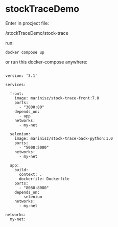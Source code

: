 # stockTraceDemo

Enter in procject file:

/stockTraceDemo/stock-trace

run:

```docker compose up```

or run this docker-compose anywhere:
```

version: '3.1'

services:

  front:
    image: marinisz/stock-trace-front:7.0
    ports:
      - "3000:80"
    depends_on:
      - app
    networks:
      - my-net

  selenium:
    image: marinisz/stock-trace-back-python:1.0
    ports:
      - "5000:5000"
    networks:
      - my-net

  app:
    build:
      context: .
      dockerfile: Dockerfile
    ports:
      - "8080:8080"
    depends_on:
      - selenium
    networks:
      - my-net

networks:
  my-net:

```
